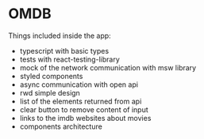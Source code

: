 # OMDB

Things included inside the app:
* typescript with basic types
* tests with react-testing-library
* mock of the network communication with msw library
* styled components
* async communication with open api
* rwd simple design
* list of the elements returned from api
* clear button to remove content of input
* links to the imdb websites about movies
* components architecture